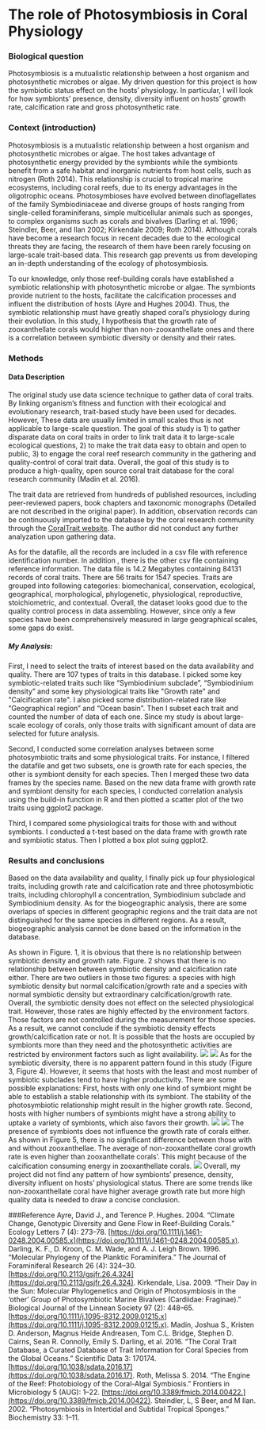 # The role of Photosymbiosis in Coral Physiology

### Biological question
Photosymbiosis is a mutualistic relationship between a host organism and photosynthetic microbes or algae. My driven question for this project is how the symbiotic status effect on the hosts’ physiology. In particular, I will look for how symbionts’ presence, density, diversity influent on hosts’ growth rate, calcification rate and gross photosynthetic rate.

### Context (introduction)
Photosymbiosis is a mutualistic relationship between a host organism and photosynthetic microbes or algae. The host takes advantage of photosynthetic energy provided by the symbionts while the symbionts benefit from a safe habitat and inorganic nutrients from host cells, such as nitrogen (Roth 2014). This relationship is crucial to tropical marine ecosystems, including coral reefs, due to its energy advantages in the oligotrophic oceans.  Photosymbioses have evolved between dinoflagellates of the family Symbiodiniaceae and diverse groups of hosts ranging from single-celled foraminiferans, simple multicellular animals such as sponges, to complex organisms such as corals and bivalves (Darling et al. 1996; Steindler, Beer, and Ilan 2002; Kirkendale 2009; Roth 2014). Although corals have become a research focus in recent decades due to the ecological threats they are facing, the research of them have been rarely focusing on large-scale trait-based data. This research gap prevents us from developing an in-depth understanding of the ecology of photosymbiosis.

To our knowledge, only those reef-building corals have established a symbiotic relationship with photosynthetic microbe or algae. The symbionts provide nutrient to the hosts, facilitate the calcification processes and influent the distribution of hosts (Ayre and Hughes 2004). Thus, the symbiotic relationship must have greatly shaped coral’s physiology during their evolution. In this study, I hypothesis that the growth rate of zooxanthellate corals would higher than non-zooxanthellate ones and there is a correlation between symbiotic diversity or density and their rates.

### Methods
#### Data Description
The original study use data science technique to gather data of coral traits. By linking organism’s fitness and function with their ecological and evolutionary research, trait-based study have been used for decades. However, These data are usually limited in small scales thus is not applicable to large-scale question. The goal of this study is 1) to gather disparate data on coral traits in order to link trait data it to large-scale ecological questions, 2) to make the trait data easy to obtain and open to public, 3) to engage the coral reef research community in the gathering and quality-control of coral trait data. Overall, the goal of this study is to produce a high-quality, open source coral trait database for the coral research community (Madin et al. 2016).

The trait data are retrieved from hundreds of published resources, including peer-reviewed papers, book chapters and taxonomic monographs (Detailed are not described in the original paper). In addition, observation records can be continuously imported to the database by the coral research community through the [CoralTrait website](https://coraltraits.org). The author did not conduct any further analyzation upon gathering data.

As for the datafile, all the records are included in a csv file with reference identification number. In addition , there is the other csv file containing reference information. The data file is 14.2 Megabytes containing 84131 records of coral traits. There are 56 traits for 1547 species. Traits are grouped into following categories: biomechanical, conservation, ecological, geographical, morphological, phylogenetic, physiological, reproductive, stoichiometric, and contextual. Overall, the dataset looks good due to the quality control process in data assembling. However, since only a few species have been comprehensively measured in large geographical scales, some gaps do exist.



##### My Analysis:
First, I need to select the traits of interest based on the data availability and quality. There are 107 types of traits in this database. I picked some key symbiotic-related traits such like “Symbiodinium subclade”, “Symbiodinium density” and some key physiological traits like "Growth rate" and  "Calcification rate". I also picked some distribution-related rate like “Geographical region” and “Ocean basin”. Then I subset each trait and counted the number of data of each one. Since my study is about large-scale ecology of corals, only those traits with significant amount of data are selected for future analysis.

Second, I conducted some correlation analyses between some photosymbiotic traits and some physiological traits. For instance, I filtered the datafile and get two subsets, one is growth rate for each species, the other is symbiont density for each species. Then I merged these two data frames by the species name. Based on the new data frame with growth rate and symbiont density for each species, I conducted  correlation analysis using the build-in function in R and then plotted a scatter plot of the two traits using ggplot2 package.

Third, I compared some physiological traits for those with and without symbionts. I conducted a t-test based on the data frame with growth rate and symbiotic status. Then I plotted a box plot suing ggplot2.


### Results and conclusions
Based on the data availability and quality, I finally pick up four physiological traits, including growth rate and calcification rate and three photosymbiotic traits, including chlorophyll a concentration, Symbiodinium subclade and Symbiodinium density. As for the biogeographic analysis, there are some overlaps of species in different geographic regions and the trait data are not distinguished for the same species in different regions. As a result, biogeographic analysis cannot be done based on the information in the database.

As shown in Figure. 1, it is obvious that there is no relationship between symbiotic density and growth rate. Figure. 2 shows that there is no relationship between between symbiotic density and calcification rate either. There are two outliers in those two figures: a species with high symbiotic density but normal calcification/growth rate and a species with normal symbiotic density but extraordinary calcification/growth rate. Overall, the symbiotic density does not effect on the selected physiological trait. However, those rates are highly effected by the environment factors. Those factors are not controlled during the measurement for those species. As a result, we cannot conclude if the symbiotic density effects growth/calcification rate or not. It is possible that the hosts are occupied by symbionts more than they need and the photosynthetic activities are restricted by environment factors such as light availability.
![](https://github.com/Ruiqi-CUB/CompBioLabsAndHomework/blob/master/Project/Assign09/Assign09_Figure1.png)
![](https://github.com/Ruiqi-CUB/CompBioLabsAndHomework/blob/master/Project/Assign09/Assign09_Figure2.png)
As for the symbiotic diversity, there is no apparent pattern found in this study (Figure 3, Figure 4). However, it seems that hosts with the least and most number of symbiotic subclades tend to have higher productivity. There are some possible explanations: First, hosts with only one kind of symbiont might be able to establish a stable relationship with its symbiont. The stability of the photosymbiotic relationship might result in the higher growth rate. Second, hosts with higher numbers of symbionts might have a strong ability to uptake a variety of symbionts, which also favors their growth.
![](https://github.com/Ruiqi-CUB/CompBioLabsAndHomework/blob/master/Project/Assign09/Assign09_Figure3.png)
![](https://github.com/Ruiqi-CUB/CompBioLabsAndHomework/blob/master/Project/Assign09/Assign09_Figure4.png)
The presence of symbionts does not influence the growth rate of corals either. As shown in Figure 5, there is no significant difference between those with and without zooxanthellae. The average of non-zooxanthellate coral growth rate is even higher than zooxanthellate corals’. This might because of the calcification consuming energy in zooxanthellate corals.
![](https://github.com/Ruiqi-CUB/CompBioLabsAndHomework/blob/master/Project/Assign09/Assign09_Figure5.png)
Overall, my project did not find any pattern of how symbionts’ presence, density, diversity influent on hosts’ physiological status. There are some trends like non-zooxanthellate coral have higher average growth rate but more high quality data is needed to draw a concise conclusion.

###Reference
Ayre, David J., and Terence P. Hughes. 2004. “Climate Change, Genotypic Diversity and Gene Flow in Reef-Building Corals.” Ecology Letters 7 (4): 273–78. [https://doi.org/10.1111/j.1461-0248.2004.00585.x](https://doi.org/10.1111/j.1461-0248.2004.00585.x).
Darling, K. F., D. Kroon, C. M. Wade, and A. J. Leigh Brown. 1996. “Molecular Phylogeny of the Planktic Foraminifera.” The Journal of Foraminiferal Research 26 (4): 324–30. [https://doi.org/10.2113/gsjfr.26.4.324](https://doi.org/10.2113/gsjfr.26.4.324).
Kirkendale, Lisa. 2009. “Their Day in the Sun: Molecular Phylogenetics and Origin of Photosymbiosis in the ‘other’ Group of Photosymbiotic Marine Bivalves (Cardiidae: Fraginae).” Biological Journal of the Linnean Society 97 (2): 448–65. [https://doi.org/10.1111/j.1095-8312.2009.01215.x](https://doi.org/10.1111/j.1095-8312.2009.01215.x).
Madin, Joshua S., Kristen D. Anderson, Magnus Heide Andreasen, Tom C.L. Bridge, Stephen D. Cairns, Sean R. Connolly, Emily S. Darling, et al. 2016. “The Coral Trait Database, a Curated Database of Trait Information for Coral Species from the Global Oceans.” Scientific Data 3: 170174. [https://doi.org/10.1038/sdata.2016.17](https://doi.org/10.1038/sdata.2016.17).
Roth, Melissa S. 2014. “The Engine of the Reef: Photobiology of the Coral-Algal Symbiosis.” Frontiers in Microbiology 5 (AUG): 1–22. [https://doi.org/10.3389/fmicb.2014.00422.](https://doi.org/10.3389/fmicb.2014.00422).
Steindler, L, S Beer, and M Ilan. 2002. “Photosymbiosis in Intertidal and Subtidal Tropical Sponges.” Biochemistry 33: 1–11.



